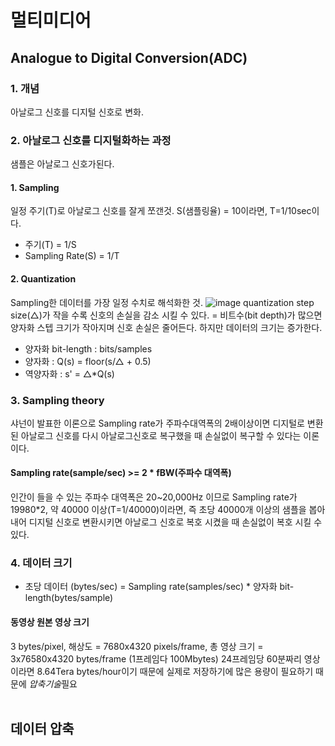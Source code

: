 # 멀티미디어


## Analogue to Digital Conversion(ADC)
### 1. 개념
아날로그 신호를 디지털 신호로 변화.

### 2. 아날로그 신호를 디지털화하는 과정
샘플은 아날로그 신호가된다. 

#### 1. Sampling
일정 주기(T)로 아날로그 신호를 잘게 쪼갠것. S(샘플링율) = 10이라면, T=1/10sec이다.
* 주기(T) = 1/S
* Sampling Rate(S) = 1/T  


#### 2. Quantization
Sampling한 데이터를 가장 일정 수치로 해석화한 것.
![image](https://user-images.githubusercontent.com/56042451/192537529-71f088c5-b8d8-489e-961b-fd21ef9d3d9f.png)
quantization step size(△)가 작을 수록 신호의 손실을 감소 시킬 수 있다. = 비트수(bit depth)가 많으면 양자화 스텝 크기가 작아지며 신호 손실은 줄어든다. 하지만 데이터의 크기는 증가한다.

* 양자화 bit-length : bits/samples
* 양자화 : Q(s) = floor(s/△ + 0.5)
* 역양자화 : s' = △\*Q(s)

### 3. Sampling theory
샤넌이 발표한 이론으로 Sampling rate가 주파수대역폭의 2배이상이면 디지털로 변환된 아날로그 신호를 다시 아날로그신호로 복구했을 때 손실없이 복구할 수 있다는 이론이다.

#### Sampling rate(sample/sec) >= 2 * fBW(주파수 대역폭) 

인간이 들을 수 있는 주파수 대역폭은 20~20,000Hz 이므로 Sampling rate가 19980\*2, 약 40000 이상(T=1/40000)이라면, 즉 초당 40000개 이상의 샘플을 봅아내어 디지털 신호로 변환시키면 아날로그 신호로 복호 시켰을 때 손실없이 복호 시킬 수있다.

### 4. 데이터 크기
* 초당 데이터 (bytes/sec) = Sampling rate(samples/sec) * 양자화 bit-length(bytes/sample)

#### 동영상 원본 영상 크기
3 bytes/pixel, 해상도 = 7680x4320 pixels/frame, 총 영상 크기 = 3x76580x4320 bytes/frame (1프레임다 100Mbytes)
24프레임당 60분짜리 영상이라면 8.64Tera bytes/hour이기 때문에 실제로 저장하기에 많은 용량이 필요하기 때문에 *압축기술*필요
<br></br>
## 데이터 압축
